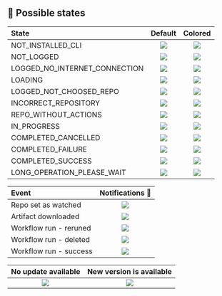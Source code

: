 ## 🧮 Possible states

| State                          | Default                                                                                                                       | Colored                                                                                                                               |
|:-------------------------------|:-----------------------------------------------------------------------------------------------------------------------------:|:-------------------------------------------------------------------------------------------------------------------------------------:|
| NOT_INSTALLED_CLI              | ![](https://github.com/arononak/github-actions-gnome-extension/blob/main/docs/status/not_installed_cli.png?raw=true)          | ![](https://github.com/arononak/github-actions-gnome-extension/blob/main/docs/status/not_installed_cli_colored.png?raw=true)          |
| NOT_LOGGED                     | ![](https://github.com/arononak/github-actions-gnome-extension/blob/main/docs/status/not_logged.png?raw=true)                 | ![](https://github.com/arononak/github-actions-gnome-extension/blob/main/docs/status/not_logged_colored.png?raw=true)                 |
| LOGGED_NO_INTERNET_CONNECTION  | ![](https://github.com/arononak/github-actions-gnome-extension/blob/main/docs/status/no_internet_connection.png?raw=true)     | ![](https://github.com/arononak/github-actions-gnome-extension/blob/main/docs/status/no_internet_connection_colored.png?raw=true)     |
| LOADING                        | ![](https://github.com/arononak/github-actions-gnome-extension/blob/main/docs/status/loading.png?raw=true)                    | ![](https://github.com/arononak/github-actions-gnome-extension/blob/main/docs/status/loading_colored.png?raw=true)                    |
| LOGGED_NOT_CHOOSED_REPO        | ![](https://github.com/arononak/github-actions-gnome-extension/blob/main/docs/status/no_repo_entered.png?raw=true)            | ![](https://github.com/arononak/github-actions-gnome-extension/blob/main/docs/status/no_repo_entered_colored.png?raw=true)            |
| INCORRECT_REPOSITORY           | ![](https://github.com/arononak/github-actions-gnome-extension/blob/main/docs/status/incorrect_repo.png?raw=true)             | ![](https://github.com/arononak/github-actions-gnome-extension/blob/main/docs/status/incorrect_repo_colored.png?raw=true)             |
| REPO_WITHOUT_ACTIONS           | ![](https://github.com/arononak/github-actions-gnome-extension/blob/main/docs/status/repo_without_actions.png?raw=true)       | ![](https://github.com/arononak/github-actions-gnome-extension/blob/main/docs/status/repo_without_actions_colored.png?raw=true)       |
| IN_PROGRESS                    | ![](https://github.com/arononak/github-actions-gnome-extension/blob/main/docs/status/in_progress.png?raw=true)                | ![](https://github.com/arononak/github-actions-gnome-extension/blob/main/docs/status/in_progress_colored.png?raw=true)                |
| COMPLETED_CANCELLED            | ![](https://github.com/arononak/github-actions-gnome-extension/blob/main/docs/status/cancelled.png?raw=true)                  | ![](https://github.com/arononak/github-actions-gnome-extension/blob/main/docs/status/cancelled_colored.png?raw=true)                  |
| COMPLETED_FAILURE              | ![](https://github.com/arononak/github-actions-gnome-extension/blob/main/docs/status/failure.png?raw=true)                    | ![](https://github.com/arononak/github-actions-gnome-extension/blob/main/docs/status/failure_colored.png?raw=true)                    |
| COMPLETED_SUCCESS              | ![](https://github.com/arononak/github-actions-gnome-extension/blob/main/docs/status/success.png?raw=true)                    | ![](https://github.com/arononak/github-actions-gnome-extension/blob/main/docs/status/success_colored.png?raw=true)                    |
| LONG_OPERATION_PLEASE_WAIT     | ![](https://github.com/arononak/github-actions-gnome-extension/blob/main/docs/status/long_operation_please_wait.png?raw=true) | ![](https://github.com/arononak/github-actions-gnome-extension/blob/main/docs/status/long_operation_please_wait_colored.png?raw=true) |

|Event| Notifications 🔔                                                                                                                                |
|:-----------------------|:-----------------------------------------------------------------------------------------------------------------------------------------------:|
| Repo set as watched    | ![](https://github.com/arononak/github-actions-gnome-extension/blob/main/docs/notification/notification_repo_watched.png?raw=true)              |
| Artifact downloaded    | ![](https://github.com/arononak/github-actions-gnome-extension/blob/main/docs/notification/notification_artifact_downloaded.png?raw=true)       |
| Workflow run - reruned | ![](https://github.com/arononak/github-actions-gnome-extension/blob/main/docs/notification/notification_run_reruned.png?raw=true)               |
| Workflow run - deleted | ![](https://github.com/arononak/github-actions-gnome-extension/blob/main/docs/notification/notification_run_deleted.png?raw=true)               |
| Workflow run - success | ![](https://github.com/arononak/github-actions-gnome-extension/blob/main/docs/notification/notification_run_success.png?raw=true)               |

| No update available                                                                                   | New version is available                                                                              |
|:-----------------------------------------------------------------------------------------------------:|:-----------------------------------------------------------------------------------------------------:|
| ![](https://github.com/arononak/github-actions-gnome-extension/blob/main/docs/settings1.png?raw=true) | ![](https://github.com/arononak/github-actions-gnome-extension/blob/main/docs/settings2.png?raw=true) |
